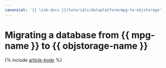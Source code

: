 ```yaml
---
canonical: '{{ link-docs }}/tutorials/dataplatform/mpg-to-objstorage'
---
```


# Migrating a database from {{ mpg-name }} to {{ objstorage-name }}

{% include [article-body](../../_tutorials/dataplatform/datatransfer/mpg-to-objstorage.md) %}